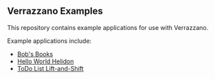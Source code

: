 ## Verrazzano Examples

This repository contains example applications for use with Verrazzano.

Example applications include:

* [Bob's Books](https://github.com/verrazzano/examples/blob/master/bobs-books/README.md)
* [Hello World Helidon](https://github.com/verrazzano/examples/blob/master/hello-helidon/README.md)
* [ToDo List Lift-and-Shift](https://github.com/verrazzano/examples/blob/master/todo-list/README.md)